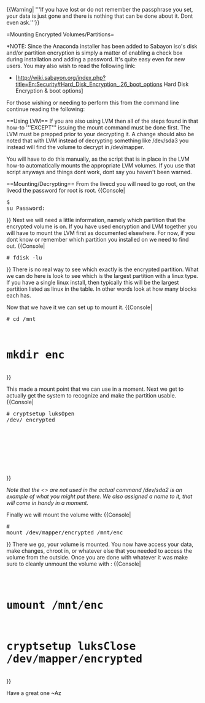 {{Warning| '''If you have lost or do not remember the passphrase you set, your data is just gone and there is nothing that can be done about it. Dont even ask.'''}}


=Mounting Encrypted Volumes/Partitions=

*NOTE: Since the Anaconda installer has been added to Sabayon iso's disk and/or partition encryption is simply a matter of enabling a check box during installation and adding a password. It's quite easy even for new users. You may also wish to read the following link:
* [http://wiki.sabayon.org/index.php?title=En:Security#Hard_Disk_Encryption_.26_boot_options Hard Disk Encryption & boot options]

For those wishing or needing to perform this from the command line continue reading the following:

==Using LVM==
If you are also using LVM then all of the steps found in that how-to '''EXCEPT''' issuing the mount command must be done first. The LVM must be prepped prior to your decrypting it. A change should also be noted that with LVM instead of decrypting something like /dev/sda3 you instead will find the volume to decrypt in /dev/mapper.

You will have to do this manually, as the script that is in place in the LVM how-to automatically mounts the appropriate LVM volumes. If you use that script anyways and things dont work, dont say you haven't been warned.


==Mounting/Decrypting==
From the livecd you will need to go root, on the livecd the password for root is root.
{{Console|<pre class="clear">$ su 
Password: <type root here if on livecd></pre>}}
Next we will need a little information, namely which partition that the encrypted volume is on. If you have used encryption and LVM together you will have to mount the LVM first as documented elsewhere. For now, if you dont know or remember which partition you installed on we need to find out.
{{Console|<pre class="clear"># fdisk -lu </pre>}}
There is no real way to see which exactly is the encrypted partition. What we can do here is look to see which is the largest partition with a linux type. If you have a single linux install, then typically this will be the largest partition listed as linux in the table. In other words look at how many blocks each has.

Now that we have it we can set up to mount it.
{{Console|<pre class="clear"># cd /mnt
# mkdir enc </pre>}}
This made a mount point that we can use in a moment. Next we get to actually get the system to recognize and make the partition usable.
{{Console|<pre class="clear"># cryptsetup luksOpen /dev/<whateveryourdeviceis> encrypted
# <whateverpassphrase>  </pre>}}
*Note that the <> are not used in the actual command /dev/sda2 is an example of what you might put there. We also assigned a name to it, that will come in handy in a moment.*

Finally we will mount the volume with:
{{Console|<pre class="clear"># mount /dev/mapper/encrypted /mnt/enc</pre>}}
There we go, your volume is mounted. You now have access your data, make changes, chroot in, or whatever else that you needed to access the volume from the outside. Once you are done with whatever it was make sure to cleanly unmount the volume with :
{{Console|<pre class="clear">
# umount /mnt/enc
# cryptsetup luksClose /dev/mapper/encrypted</pre>}}

Have a great one
~Az
